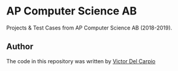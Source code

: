 # AP Computer Science AB
Projects &amp; Test Cases from AP Computer Science AB (2018-2019).

## Author
The code in this repository was written by [Victor Del Carpio](https://github.com/victor-hugo-dc)
